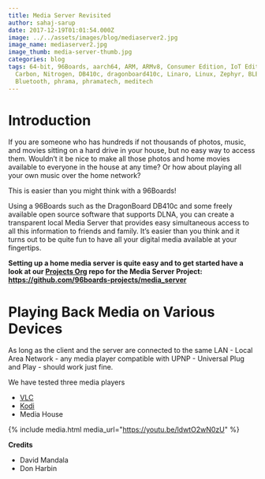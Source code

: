 ```yaml
---
title: Media Server Revisited
author: sahaj-sarup
date: 2017-12-19T01:01:54.000Z
image: ../../assets/images/blog/mediaserver2.jpg
image_name: mediaserver2.jpg
image_thumb: media-server-thumb.jpg
categories: blog
tags: 64-bit, 96Boards, aarch64, ARM, ARMv8, Consumer Edition, IoT Edition,
  Carbon, Nitrogen, DB410c, dragonboard410c, Linaro, Linux, Zephyr, BLE, Mesh,
  Bluetooth, phrama, phramatech, meditech
---
```


# **Introduction**

If you are someone who has hundreds if not thousands of photos, music, and movies sitting on a hard drive in your house, but no easy way to access them. Wouldn’t it be nice to make all those photos and home movies available to everyone in the house at any time? Or how about playing all your own music over the home network?

This is easier than you might think with a 96Boards!

Using a 96Boards such as the DragonBoard DB410c and some freely available open source software that supports DLNA, you can create a transparent local Media Server that provides easy simultaneous access to all this information to friends and family. It’s easier than you think and it turns out to be quite fun to have all your digital media available at your fingertips.

**Setting up a home media server is quite easy and to get started have a look at our [Projects Org](https://github.com/96boards-projects/) repo for the Media Server Project: https://github.com/96boards-projects/media_server**

# **Playing Back Media on Various Devices**

As long as the client and the server are connected to the same LAN - Local Area Network - any media player compatible with UPNP - Universal Plug and Play - should work just fine.

We have tested three media players

- [VLC](https://www.videolan.org/index.html)
- [Kodi](https://kodi.tv/)
- Media House

{% include media.html media_url="https://youtu.be/ldwtO2wN0zU" %}

**Credits**

- David Mandala
- Don Harbin
